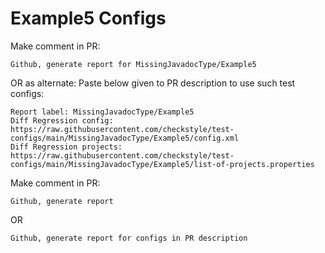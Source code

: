# Example5 Configs
Make comment in PR:
```
Github, generate report for MissingJavadocType/Example5
```
OR as alternate:
Paste below given to PR description to use such test configs:
```
Report label: MissingJavadocType/Example5
Diff Regression config: https://raw.githubusercontent.com/checkstyle/test-configs/main/MissingJavadocType/Example5/config.xml
Diff Regression projects: https://raw.githubusercontent.com/checkstyle/test-configs/main/MissingJavadocType/Example5/list-of-projects.properties
```
Make comment in PR:
```
Github, generate report
```
OR
```
Github, generate report for configs in PR description
```
